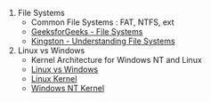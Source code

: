 1. File Systems
    - Common File Systems : FAT, NTFS, ext
    - [GeeksforGeeks - File Systems](https://www.geeksforgeeks.org/file-systems-in-operating-system/)
    - [Kingston - Understanding File Systems](https://www.kingston.com/en/blog/personal-storage/understanding-file-systems)
2. Linux vs Windows
    - Kernel Architecture for Windows NT and Linux
    - [Linux vs Windows](https://www.javatpoint.com/linux-vs-windows#:~:text=The%20key%20difference%20between%20Linux,Linux%20is%20open-source%20software.&text=Linux%20is%20an%20open-source,be%20simply%20downloaded%20for%20free.)
    - [Linux Kernel](https://www.redhat.com/en/topics/linux/what-is-the-linux-kernel)
    - [Windows NT Kernel](https://blog.certcube.com/the-nt-architecture-of-windowss/)
